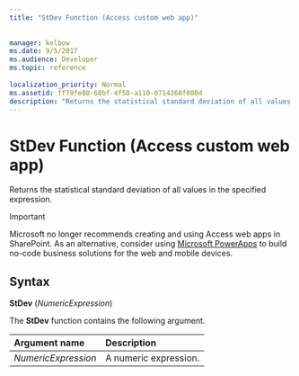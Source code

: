 ```yaml
---
title: "StDev Function (Access custom web app)"
 
 
manager: kelbow
ms.date: 9/5/2017
ms.audience: Developer
ms.topic: reference
  
localization_priority: Normal
ms.assetid: ff79fe88-68bf-4f50-a110-0714268f080d
description: "Returns the statistical standard deviation of all values in the specified expression."
---
```


# StDev Function (Access custom web app)

Returns the statistical standard deviation of all values in the specified expression.
  
> [!IMPORTANT]
> Microsoft no longer recommends creating and using Access web apps in SharePoint. As an alternative, consider using [Microsoft PowerApps](https://powerapps.microsoft.com/en-us/) to build no-code business solutions for the web and mobile devices. 
  
## Syntax

 **StDev** (*NumericExpression*) 
  
The **StDev** function contains the following argument. 
  
|**Argument name**|**Description**|
|:-----|:-----|
| *NumericExpression*  <br/> |A numeric expression.  <br/> |
   

